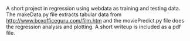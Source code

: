 A short project in regression using webdata as training and testing data. The makeData.py file extracts tabular data from
http://www.boxofficeguru.com/film.htm and the moviePredict.py file does the regression analysis and plotting. A short writeup is 
included as a pdf file. 

